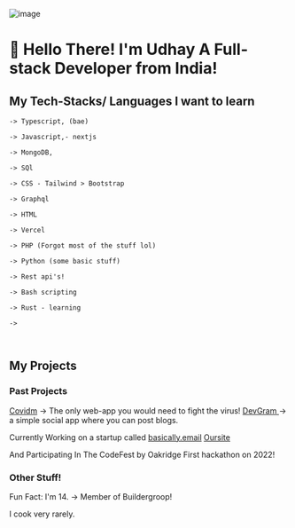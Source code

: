 ![image](https://user-images.githubusercontent.com/57910021/150063031-5333bc94-6248-449b-b4db-73fa199e007c.png)

# 👋 Hello There! I'm Udhay A Full-stack Developer from India! 

## My Tech-Stacks/ Languages I want to learn
```
-> Typescript, (bae)

-> Javascript,- nextjs

-> MongoDB, 

-> SQl

-> CSS - Tailwind > Bootstrap

-> Graphql 

-> HTML 

-> Vercel 

-> PHP (Forgot most of the stuff lol)

-> Python (some basic stuff)

-> Rest api's!

-> Bash scripting

-> Rust - learning

-> 



```

## My Projects 

### Past Projects 
[Covidm](https://github.com/Covidm/Covidm)
-> The only web-app you would need to fight the virus!
[DevGram ]("https://github.com/blog-spot/Devgram")
-> a simple social app  where you can post blogs.

Currently Working on a startup called [basically.email]("https://github.com/orgs/basically-email/")
[Oursite]("https://basically.email")

And Participating In The CodeFest by Oakridge First hackathon on 2022!

### Other Stuff! 

Fun Fact: I'm 14.
-> Member of Buildergroop! 

I cook very rarely.

